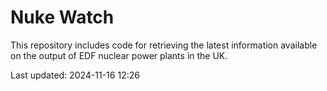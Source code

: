 # Nuke Watch

This repository includes code for retrieving the latest information available on the output of EDF nuclear power plants in the UK.

Last updated: 2024-11-16 12:26